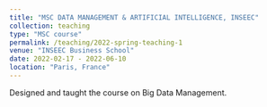 ```yaml
---
title: "MSC DATA MANAGEMENT & ARTIFICIAL INTELLIGENCE, INSEEC"
collection: teaching
type: "MSC course"
permalink: /teaching/2022-spring-teaching-1
venue: "INSEEC Business School"
date: 2022-02-17 - 2022-06-10
location: "Paris, France"
---
```


Designed and taught the course on Big Data Management.